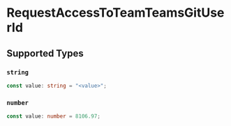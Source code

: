 # RequestAccessToTeamTeamsGitUserId


## Supported Types

### `string`

```typescript
const value: string = "<value>";
```

### `number`

```typescript
const value: number = 8106.97;
```

